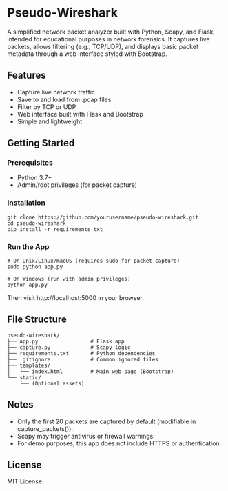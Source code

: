 # Pseudo-Wireshark

A simplified network packet analyzer built with Python, Scapy, and Flask, intended for educational purposes in network forensics. It captures live packets, allows filtering (e.g., TCP/UDP), and displays basic packet metadata through a web interface styled with Bootstrap.

## Features

- Capture live network traffic
- Save to and load from .pcap files
- Filter by TCP or UDP
- Web interface built with Flask and Bootstrap
- Simple and lightweight

## Getting Started

### Prerequisites

- Python 3.7+
- Admin/root privileges (for packet capture)

### Installation

    git clone https://github.com/yourusername/pseudo-wireshark.git
    cd pseudo-wireshark
    pip install -r requirements.txt

### Run the App

    # On Unix/Linux/macOS (requires sudo for packet capture)
    sudo python app.py

    # On Windows (run with admin privileges)
    python app.py

Then visit http://localhost:5000 in your browser.

## File Structure

    pseudo-wireshark/
    ├── app.py                 # Flask app
    ├── capture.py             # Scapy logic
    ├── requirements.txt       # Python dependencies
    ├── .gitignore             # Common ignored files
    ├── templates/
    │   └── index.html         # Main web page (Bootstrap)
    └── static/
        └── (Optional assets)

## Notes

- Only the first 20 packets are captured by default (modifiable in capture_packets()).
- Scapy may trigger antivirus or firewall warnings.
- For demo purposes, this app does not include HTTPS or authentication.

## License

MIT License

